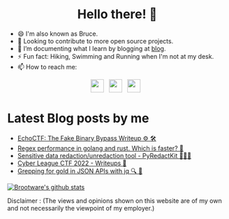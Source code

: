 <div align="center">
  <h1> Hello there! 👋 </h1>
</div>

- 😄 I'm also known as Bruce.
- 👀  Looking to contribute to more open source projects.
- 🌱 I’m documenting what I learn by blogging at [blog](<https://brootware.github.io>).
- ⚡  Fun fact: Hiking, Swimming and Running when I'm not at my desk.
- 📫 How to reach me:

<p align='center'>
<a href="https://linkedin.com/in/oakermin/"><img height="30" src="https://img.shields.io/badge/LinkedIn-0077B5?style=for-the-badge&logo=linkedin&logoColor=white"></a>&nbsp;&nbsp;
<a href="https://twitter.com/brootware/"><img height="30" src="https://img.shields.io/badge/Twitter-1DA1F2?style=for-the-badge&logo=twitter&logoColor=white"></a>&nbsp;&nbsp;
<!-- <a><img height="30" src="https://visitor-badge.glitch.me/badge?page_id=brootware.visitor-badge&left_text=Visitors%20Since%207%20May%202022"></a>&nbsp;&nbsp; -->
<a><img height="30" src="https://visitor-badge.laobi.icu/badge?page_id=brootware.visitor-badge&left_text=Visitors%20Since%207%20May%202022"></a>&nbsp;&nbsp;
<!-- <a><img height="20" src="https://gpvc.arturio.dev/brootware"></a>&nbsp;&nbsp; -->
<!-- ![visitors](https://visitor-badge.laobi.icu/badge?page_id=page.id) -->
  
# Latest Blog posts by me
<!-- BLOG-POST-LIST:START -->
- [EchoCTF: The Fake Binary Bypass Writeup ⚙️ 🛠](https://brootware.github.io/posts/echoctf-the-fake-binary-bypass-writeup/)
- [Regex performance in golang and rust. Which is faster? 🤔](https://brootware.github.io/posts/regex-performance-in-golang-and-rust-which-is-faster/)
- [Sensitive data redaction/unredaction tool - PyRedactKit 🧰🔐📝](https://brootware.github.io/posts/sensitive-data-redaction-pyredactkit/)
- [Cyber League CTF 2022 - Writeups 🚩](https://brootware.github.io/posts/cyber-league-ctf-2022-writeups/)
- [Grepping for gold in JSON APIs with jq 🔍 📄](https://brootware.github.io/posts/grepping-for-gold-in-JSON-APIs-with-jq/)
<!-- BLOG-POST-LIST:END -->

[![Brootware's github stats](https://github-readme-stats-git-masterrstaa-rickstaa.vercel.app/api?username=brootware&count_private=true&show_icons=true&theme=onedark&hide_border=true)](https://brootware.github.io)

  
Disclaimer : (The views and opinions shown on this website are of my own and not necessarily the viewpoint of my employer.)
